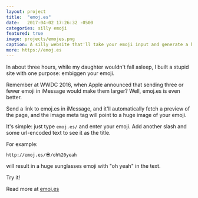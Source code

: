 ```yaml
---
layout: project
title:  "emoj.es"
date:   2017-04-02 17:26:32 -0500
categories: silly emoji
featured: true
image: projects/emojes.png
caption: A silly website that'll take your emoji input and generate a huge "preview" image in chat apps.
more: https://emoj.es
---
```


In about three hours, while my daughter wouldn't fall asleep, I built a stupid site with one purpose: embiggen your emoji.

Remember at WWDC 2016, when Apple announced that sending three or fewer emoji in iMessage would make them larger? Well, emoj.es is even better.

Send a link to emoj.es in iMessage, and it'll automatically fetch a preview of the page, and the image meta tag will point to a huge image of your emoji.

It's simple: just type `emoj.es/` and enter your emoji. Add another slash and some url-encoded text to see it as the title.

For example:

```
http://emoj.es/😎/oh%20yeah
```

will result in a huge sunglasses emoji with "oh yeah" in the text.

Try it!

Read more at [emoj.es](https://emoj.es)

